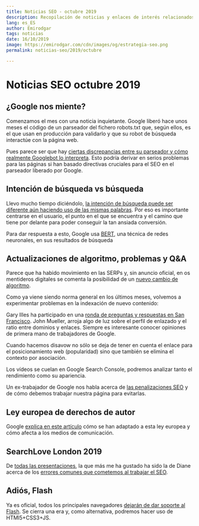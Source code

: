 ```yaml
---
title: Noticias SEO - octubre 2019
description: Recopilación de noticias y enlaces de interés relacionados con el SEO y Marketing digital
lang: es_ES
author: Emirodgar
tags: noticias
date: 16/10/2019
image: https://emirodgar.com/cdn/images/og/estrategia-seo.png
permalink: noticias-seo/2019/octubre

---
```


# Noticias SEO octubre 2019

## ¿Google nos miente?

Comenzamos el mes con una noticia inquietante. Google liberó hace unos meses el código de un parseador del fichero robots.txt que, según ellos, es el que usan en producción para validarlo y que su robot de búsqueda interactúe con la página web.

Pues parece ser que hay [ciertas discrepancias entre su parseador y cómo realmente Googlebot lo interpreta](https://www.distilled.net/resources/googles-robotstxt-parser-is-misbehaving/). Esto podría derivar en serios problemas para las páginas si han basado directivas cruciales para el SEO en el parseador liberado por Google.

## Intención de búsqueda vs búsqueda

Llevo mucho tiempo diciéndolo, [la intención de búsqueda puede ser diferente aún haciendo uso de las mismas palabras](https://www.thinkwithgoogle.com/consumer-insights/search-intent-and-customer-needs/). Por eso es importante centrarse en el usuario, el punto en el que se encuentra y el camino que tiene por delante para poder conseguir la tan ansiada conversión.

Para dar respuesta a esto, Google usa [BERT](https://www.blog.google/products/search/search-language-understanding-bert), una técnica de redes neuronales, en sus resultados de búsqueda

## Actualizaciones de algoritmo,  problemas y Q&A

Parece que ha habido movimiento en las SERPs y, sin anuncio oficial, en os mentideros digitales se comenta la posibilidad de un [nuevo cambio de algoritmo](https://www.seroundtable.com/google-search-ranking-algorithm-update-october-3rd-28321.html).

Como ya viene siendo norma general en los últimos meses, volvemos a experimentar problemas en la indexación de nuevo contenido:

<amp-twitter 
  width="375"
  height="472"
  layout="responsive"
  data-tweetid="1184594392264232960">
</amp-twitter>


Gary Illes ha participado en una [ronda de preguntas y respuestas en San Francisco](https://www.kevin-indig.com/my-notes-from-the-gary-illes-qa-bay-area-search/).  John Mueller, arroja algo de luz sobre el perfil de enlazado y el ratio entre dominios y enlaces. Siempre es interesante conocer opiniones de primera mano de trabajadores de Google.

<amp-twitter 
  width="375"
  height="472"
  layout="responsive"
  data-tweetid="1179655665075310592">
</amp-twitter>

Cuando hacemos disavow no sólo se deja de tener en cuenta el enlace para el posicionamiento web (popularidad) sino que también se elimina el contexto por asociación. 

<amp-twitter 
  width="375"
  height="472"
  layout="responsive"
  data-tweetid="1184213079418167297">
</amp-twitter>

Los vídeos se cuelan en Google Search Console, podremos analizar tanto el rendimiento como su apariencia.

<amp-twitter 
  width="375"
  height="472"
  layout="responsive"
  data-tweetid="1181209788769882112">
</amp-twitter>

Un ex-trabajador de Google nos habla acerca de [las penalizaciones SEO](https://www.marketingspeak.com/an-ex-google-engineers-primer-to-google-penalties-with-kaspar-szymanski/) y de cómo debemos trabajar nuestra página para evitarlas.

## Ley europea de derechos de autor

Google [explica en este artículo](https://support.google.com/webmasters/answer/9476993?hl=es) cómo se han adaptado a esta ley europea y cómo afecta a los medios de comunicación. 

<amp-twitter 
  width="375"
  height="472"
  layout="responsive"
  data-tweetid="1184409201201864705">
</amp-twitter>

## SearchLove London 2019

De [todas las presentaciones](https://www.distilled.net/resources/searchlove-london-2019-round-up/), la que más me ha gustado ha sido la de Diane acerca de los [errores comunes que cometemos al trabajar el SEO](https://www.slideshare.net/DistilledSEO/searchlove-london-2019-will-critchlow-misunderstood-concepts-at-the-heart-of-seo-182776330).

## Adiós, Flash

Ya es oficial, todos los principales navegadores [dejarán de dar soporte al Flash](https://webmasters.googleblog.com/2019/10/goodbye-flash.html). Se cierra una era y, como alternativa, podremos hacer uso de HTMl5+CSS3+JS.
<!--stackedit_data:
eyJoaXN0b3J5IjpbOTk0OTQzNzQ3LC0xODg4Mjk5ODM1LC0xMj
Q1MzAxNDI3LDkwMTA3MTY5NSwtMzkwNzAxMDQ3LC0xNTYwMjg3
OTUsLTEzNjU4NzE4ODcsNDUwNDM2NDg0LDExODcxMTYzNCwxMj
YyNjg5ODQ3LC01MDIwMzI4MTgsLTE4NDY0NjQzNzEsMjEyMTgx
ODE0Nl19
-->